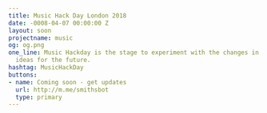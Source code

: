 ```yaml
---
title: Music Hack Day London 2018
date: -0008-04-07 00:00:00 Z
layout: soon
projectname: music
og: og.png
one_line: Music Hackday is the stage to experiment with the changes in music and develop
  ideas for the future.
hashtag: MusicHackDay
buttons:
- name: Coming soon - get updates
  url: http://m.me/smithsbot
  type: primary
---
```


